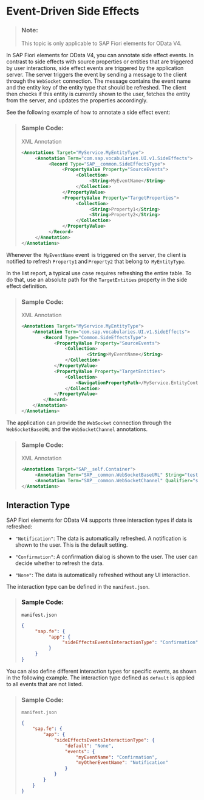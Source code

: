<!-- loio27c9c3bad6eb4d99bc18a661fdb5e246 -->

# Event-Driven Side Effects

> ### Note:  
> This topic is only applicable to SAP Fiori elements for OData V4.

In SAP Fiori elements for OData V4, you can annotate side effect events. In contrast to side effects with source properties or entities that are triggered by user interactions, side effect events are triggered by the application server. The server triggers the event by sending a message to the client through the `WebSocket` connection. The message contains the event name and the entity key of the entity type that should be refreshed. The client then checks if this entity is currently shown to the user, fetches the entity from the server, and updates the properties accordingly.

See the following example of how to annotate a side effect event:

> ### Sample Code:  
> XML Annotation
> 
> ```xml
> <Annotations Target="MyService.MyEntityType"> 
>      <Annotation Term="com.sap.vocabularies.UI.v1.SideEffects"> 
>           <Record Type="SAP__common.SideEffectsType"> 
>                <PropertyValue Property="SourceEvents"> 
>                     <Collection> 
>                          <String>MyEventName</String> 
>                     </Collection> 
>                </PropertyValue> 
>                <PropertyValue Property="TargetProperties"> 
>                     <Collection> 
>                          <String>Property1</String> 
>                          <String>Property2</String> 
>                     </Collection> 
>                </PropertyValue> 
>           </Record> 
>      </Annotation> 
> </Annotations> 
> ```

Whenever the  `MyEventName` event  is triggered on the server, the client is notified to refresh `Property1` and `Property2` that belong to  `MyEntityType`.

In the list report, a typical use case requires refreshing the entire table. To do that, use an absolute path for the `TargetEntities` property in the side effect definition.

> ### Sample Code:  
> XML Annotation
> 
> ```xml
> <Annotations Target="MyService.MyEntityType">
>     <Annotation Term="com.sap.vocabularies.UI.v1.SideEffects">
>         <Record Type="Common.SideEffectsType">
>             <PropertyValue Property="SourceEvents">
>                 <Collection>
>                         <String>MyEventName</String>
>                 </Collection>
>             </PropertyValue>
>             <PropertyValue Property="TargetEntities">
>                 <Collection>
>                     <NavigationPropertyPath>/MyService.EntityContainer/MyEntity</NavigationPropertyPath>
>                 </Collection>
>             </PropertyValue>
>         </Record>
>     </Annotation>
> </Annotations>
> ```

The application can provide the `WebSocket` connection through the `WebSocketBaseURL` and the `WebSocketChannel` annotations.

> ### Sample Code:  
> XML Annotation
> 
> ```xml
> <Annotations Target="SAP__self.Container"> 
>      <Annotation Term="SAP__common.WebSocketBaseURL" String="testEndpoint" /> 
>      <Annotation Term="SAP__common.WebSocketChannel" Qualifier="sideEffects" String="cinema" /> 
> </Annotations>
> ```



<a name="loio27c9c3bad6eb4d99bc18a661fdb5e246__section_v52_l5c_3bc"/>

## Interaction Type

SAP Fiori elements for OData V4 supports three interaction types if data is refreshed:

-   `"Notification"`: The data is automatically refreshed. A notification is shown to the user. This is the default setting.

-   `"Confirmation"`: A confirmation dialog is shown to the user. The user can decide whether to refresh the data.

-   `"None"`: The data is automatically refreshed without any UI interaction.


The interaction type can be defined in the `manifest.json`.

> ### Sample Code:  
> `manifest.json`
> 
> ```json
> { 
>      "sap.fe": { 
>           "app": { 
>                "sideEffectsEventsInteractionType": "Confirmation" 
>           }
>      } 
> }
> ```

You can also define different interaction types for specific events, as shown in the following example. The interaction type defined as `default` is applied to all events that are not listed.

> ### Sample Code:  
> `manifest.json`
> 
> ```json
> {
>     "sap.fe": {
>         "app": {
>             "sideEffectsEventsInteractionType": {
>                 "default": "None",
>                 "events": {
>                     "myEventName": "Confirmation",
>                     "myOtherEventName": "Notification"
>                 }
>             }
>         }
>     }
> }
> ```

